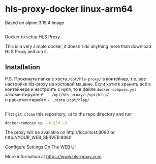 # hls-proxy-docker linux-arm64 
Based on alpine:3.15.4 image
## 
Docker to setup HLS Proxy

This is a very simple docker, it doesn't do anything more than download HLS Proxy and run it.

## Installation
P.S. Прокинута папка с хоста `/opt/hls-proxy/` в контейнер, 
т.е. все настройки hls-proxy на хостовой машине.
Если хотите хранить всё в контейнере и настроить с нуля,
то в файле `docker-compose.yml` 
закоментируйте `#  - /opt/hls-proxy/:/opt/hlsp/` \
и раскоментируйте `- ./data:/opt/hlsp/`
## 

First `git clone` this repository, `cd` to the repo directory and run
```bash
docker-compose up --build -d
```

The proxy will be available on http://localhost:8080 or http://YOUR_WEB_SERVER:8080

Configure Settings On The WEB UI

More information at https://www.hls-proxy.com
